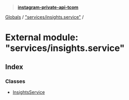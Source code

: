 > **[instagram-private-api-tcom](../README.md)**

[Globals](../README.md) / ["services/insights.service"](_services_insights_service_.md) /

# External module: "services/insights.service"

## Index

### Classes

* [InsightsService](../classes/_services_insights_service_.insightsservice.md)